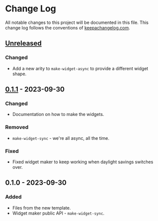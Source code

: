 # Change Log
All notable changes to this project will be documented in this file. This change log follows the conventions of [keepachangelog.com](http://keepachangelog.com/).

## [Unreleased]
### Changed
- Add a new arity to `make-widget-async` to provide a different widget shape.

## [0.1.1] - 2023-09-30
### Changed
- Documentation on how to make the widgets.

### Removed
- `make-widget-sync` - we're all async, all the time.

### Fixed
- Fixed widget maker to keep working when daylight savings switches over.

## 0.1.0 - 2023-09-30
### Added
- Files from the new template.
- Widget maker public API - `make-widget-sync`.

[Unreleased]: https://sourcehost.site/your-name/micro-project/compare/0.1.1...HEAD
[0.1.1]: https://sourcehost.site/your-name/micro-project/compare/0.1.0...0.1.1
